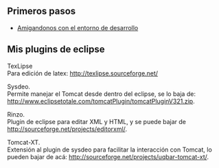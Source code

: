 Primeros pasos
--------------

-   [Amigandonos con el entorno de desarrollo](amigandonos-con-el-entorno-de-desarrollo.md)

Mis plugins de eclipse
----------------------

TexLipse  
Para edición de latex: <http://texlipse.sourceforge.net/>

Sysdeo.  
Permite manejar el Tomcat desde dentro del eclipse, se lo baja de: <http://www.eclipsetotale.com/tomcatPlugin/tomcatPluginV321.zip>.

Rinzo.  
Plugin de eclipse para editar XML y HTML, y se puede bajar de <http://sourceforge.net/projects/editorxml/>.

Tomcat-XT.  
Extensión al plugin de sysdeo para facilitar la interacción con Tomcat, lo pueden bajar de acá: <http://sourceforge.net/projects/uqbar-tomcat-xt/>.


